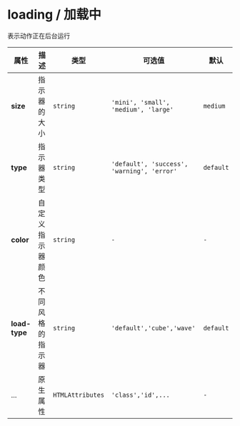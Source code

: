 # loading / 加载中

表示动作正在后台运行

<playground title="默认的" name="ex-loading-default" />

<playground title="类型" desc="可以指定指示器的类型" name="ex-loading-type" />

<playground title="尺寸" desc="可以指定指示器的尺寸" name="ex-loading-size" />

<playground title="样式" desc="可以选择不同样式的指示器" name="ex-loading-load"/>

<attributes>

<attributes-title title="Loading Props" />

| 属性          | 描述             | 类型             | 可选值                                     | 默认      |
| ------------- | ---------------- | ---------------- | ------------------------------------------ | --------- |
| **size**      | 指示器的大小     | `string`         | `'mini', 'small', 'medium', 'large'`       | `medium`  |
| **type**      | 指示器类型       | `string`         | `'default', 'success', 'warning', 'error'` | `default` |
| **color**     | 自定义指示器颜色 | `string`         | `-`                                        | `-`       |
| **load-type** | 不同风格的指示器 | `string`         | `'default','cube','wave'`                  | `default` |
| ...           | 原生属性         | `HTMLAttributes` | `'class','id',...`                         | `-`       |

</attributes>
